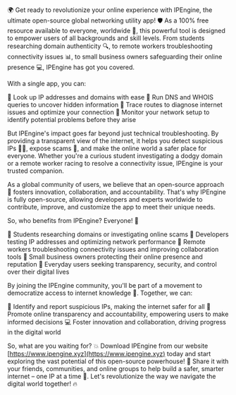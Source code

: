 🌍 Get ready to revolutionize your online experience with IPEngine, the ultimate open-source global networking utility app! 🛡️ As a 100% free resource available to everyone, worldwide 📡, this powerful tool is designed to empower users of all backgrounds and skill levels. From students researching domain authenticity 🔍, to remote workers troubleshooting connectivity issues 📊, to small business owners safeguarding their online presence 💻, IPEngine has got you covered.

With a single app, you can:

🔹 Look up IP addresses and domains with ease
🔹 Run DNS and WHOIS queries to uncover hidden information
🔹 Trace routes to diagnose internet issues and optimize your connection
🔹 Monitor your network setup to identify potential problems before they arise

But IPEngine's impact goes far beyond just technical troubleshooting. By providing a transparent view of the internet, it helps you detect suspicious IPs 🕵️‍♀️, expose scams 💸, and make the online world a safer place for everyone. Whether you're a curious student investigating a dodgy domain or a remote worker racing to resolve a connectivity issue, IPEngine is your trusted companion.

As a global community of users, we believe that an open-source approach 🌟 fosters innovation, collaboration, and accountability. That's why IPEngine is fully open-source, allowing developers and experts worldwide to contribute, improve, and customize the app to meet their unique needs.

So, who benefits from IPEngine? Everyone! 🌈

👥 Students researching domains or investigating online scams
🔧 Developers testing IP addresses and optimizing network performance
💼 Remote workers troubleshooting connectivity issues and improving collaboration tools
🏢 Small business owners protecting their online presence and reputation
🚀 Everyday users seeking transparency, security, and control over their digital lives

By joining the IPEngine community, you'll be part of a movement to democratize access to internet knowledge 🌟. Together, we can:

🔴 Identify and report suspicious IPs, making the internet safer for all
🔄 Promote online transparency and accountability, empowering users to make informed decisions
💻 Foster innovation and collaboration, driving progress in the digital world

So, what are you waiting for? 💥 Download IPEngine from our website [https://www.ipengine.xyz](https://www.ipengine.xyz) today and start exploring the vast potential of this open-source powerhouse! 🚀 Share it with your friends, communities, and online groups to help build a safer, smarter internet – one IP at a time 💪. Let's revolutionize the way we navigate the digital world together! 🔥